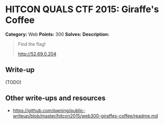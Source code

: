 # HITCON QUALS CTF 2015: Giraffe's Coffee

**Category:** Web
**Points:** 300
**Solves:** 
**Description:**

> Find the flag!
>
> <http://52.69.0.204>


## Write-up

(TODO)

## Other write-ups and resources

* <https://github.com/pwning/public-writeup/blob/master/hitcon2015/web300-giraffes-coffee/readme.md>
